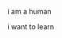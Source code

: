 <!doctype html>
<html>
<head>
  <title>hello world</title>
</head>
<body>

<p>i am a human</p>
<p>i want to learn</p>
</body>
</html>




